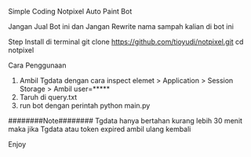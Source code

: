 Simple Coding Notpixel Auto Paint Bot

Jangan Jual Bot ini dan Jangan Rewrite nama sampah kalian di bot ini

Step Install di terminal
git clone https://github.com/tioyudi/notpixel.git
cd notpixel

Cara Penggunaan
1. Ambil Tgdata dengan cara inspect elemet > Application > Session Storage > Ambil user=*****
2. Taruh di query.txt
3. run bot dengan perintah python main.py

########Note########
Tgdata hanya bertahan kurang lebih 30 menit maka jika Tgdata atau token expired ambil ulang kembali

Enjoy

